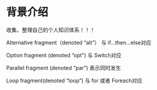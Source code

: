 # 背景介绍

收集、整理自己的个人知识体系！！！

Alternative fragment（denoted “alt”） 与 if…then…else对应

Option fragment (denoted “opt”) 与 Switch对应

Parallel fragment (denoted “par”) 表示同时发生

Loop fragment(denoted “loop”) 与 for 或者 Foreach对应

